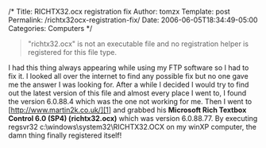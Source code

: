 /*
 Title: RICHTX32.ocx registration fix
 Author: tomzx
 Template: post
 Permalink: /richtx32ocx-registration-fix/
 Date: 2006-06-05T18:34:49-05:00
 Categories: Computers
*/
> "richtx32.ocx" is not an executable file and no registration helper is registered for this file type.

I had this thing always appearing while using my FTP software so I had to fix it. I looked all over the internet to find any possible fix but no one gave me the answer I was looking for. After a while I decided I would try to find out the latest version of this file and almost every place I went to, I found the version 6.0.88.4 which was the one not working for me. Then I went to [http://www.martin2k.co.uk/][1] and grabbed his **Microsoft Rich Textbox Control 6.0 (SP4) (richtx32.ocx)** which was version 6.0.88.77. By executing regsvr32 c:\windows\system32\RICHTX32.OCX on my winXP computer, the damn thing finally registered itself!

 [1]: http://www.martin2k.co.uk/vb6/vb6download4.php